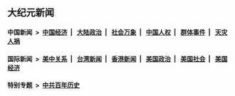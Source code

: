 ## 大纪元新闻

#### 中国新闻 &nbsp;>&nbsp; [中国经济](indexes/ncid283/README.md?06021245) &nbsp;| &nbsp; [大陆政治](indexes/ncid277/README.md?06021245) &nbsp;| &nbsp; [社会万象](indexes/ncid282/README.md?06021245) &nbsp;| &nbsp; [中国人权](indexes/ncid278/README.md?06021245) &nbsp;| &nbsp; [群体事件](indexes/ncid279/README.md?06021245) &nbsp;| &nbsp; [天灾人祸](indexes/ncid280/README.md?06021245)

#### 国际新闻 &nbsp;>&nbsp; [美中关系](indexes/nf1412576/README.md?06021245) &nbsp;| &nbsp; [台湾新闻](indexes/ncid1349361/README.md?06021245) &nbsp;| &nbsp; [香港新闻](indexes/ncid1349362/README.md?06021245) &nbsp;| &nbsp; [美国政治](indexes/ncid1078159/README.md?06021245) &nbsp;| &nbsp; [美国社会](indexes/ncid1078160/README.md?06021245) &nbsp;| &nbsp; [美国经济](indexes/ncid1078158/README.md?06021245)

#### 特别专题 &nbsp;>&nbsp; [中共百年历史](https://github.com/epoch-news/epoch-special/blob/master/README.md?06021245)  
